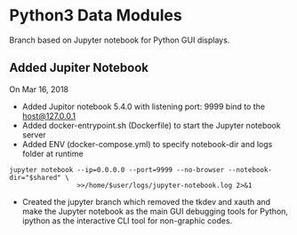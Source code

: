 # Python3 Data Modules #
Branch based on Jupyter notebook for Python GUI displays.

## Added Jupiter Notebook ##
On Mar 16, 2018
- Added Jupitor notebook 5.4.0 with listening port: 9999 bind to the host@127.0.0.1
- Added docker-entrypoint.sh (Dockerfile) to start the Jupyter notebook server
- Added ENV (docker-compose.yml) to specify notebook-dir and logs folder at runtime

```
jupyter notebook --ip=0.0.0.0 --port=9999 --no-browser --notebook-dir="$shared" \
                 >>/home/$user/logs/jupyter-notebook.log 2>&1
```
- Created the jupyter branch which removed the tkdev and xauth and make the Jupyter notebook
  as the main GUI debugging tools for Python, ipython as the interactive CLI tool for non-graphic 
  codes.


